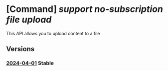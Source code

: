 # [Command] _support no-subscription file upload_

This API allows you to upload content to a file

## Versions

### [2024-04-01](/Resources/mgmt-plane/L3Byb3ZpZGVycy9taWNyb3NvZnQuc3VwcG9ydC9maWxld29ya3NwYWNlcy97fS9maWxlcy97fS91cGxvYWQ=/2024-04-01.xml) **Stable**

<!-- mgmt-plane /providers/microsoft.support/fileworkspaces/{}/files/{}/upload 2024-04-01 -->
